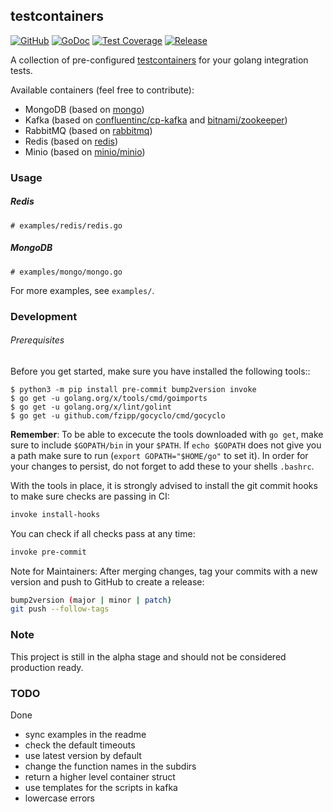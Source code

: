 ## testcontainers

[![GitHub](https://img.shields.io/github/license/romnn/testcontainers)](https://github.com/romnn/testcontainers)
[![GoDoc](https://godoc.org/github.com/romnn/testcontainers?status.svg)](https://godoc.org/github.com/romnn/testcontainers)
[![Test Coverage](https://codecov.io/gh/romnn/testcontainers/branch/master/graph/badge.svg)](https://codecov.io/gh/romnn/testcontainers)
[![Release](https://img.shields.io/github/release/romnn/testcontainers)](https://github.com/romnn/testcontainers/releases/latest)

A collection of pre-configured [testcontainers](https://github.com/testcontainers/testcontainers-go) for your golang integration tests.

Available containers (feel free to contribute):
- MongoDB (based on [mongo](https://hub.docker.com/_/mongo))
- Kafka (based on [confluentinc/cp-kafka](https://hub.docker.com/r/confluentinc/cp-kafka) and [bitnami/zookeeper](https://hub.docker.com/r/bitnami/zookeeper))
- RabbitMQ (based on [rabbitmq](https://hub.docker.com/_/rabbitmq))
- Redis (based on [redis](https://hub.docker.com/_/redis/))
- Minio (based on [minio/minio](https://hub.docker.com/r/minio/minio))

### Usage

##### Redis

```golang
# examples/redis/redis.go
```

##### MongoDB
```golang
# examples/mongo/mongo.go
```

For more examples, see `examples/`.

### Development

######  Prerequisites

Before you get started, make sure you have installed the following tools::

    $ python3 -m pip install pre-commit bump2version invoke
    $ go get -u golang.org/x/tools/cmd/goimports
    $ go get -u golang.org/x/lint/golint
    $ go get -u github.com/fzipp/gocyclo/cmd/gocyclo

**Remember**: To be able to excecute the tools downloaded with `go get`, 
make sure to include `$GOPATH/bin` in your `$PATH`.
If `echo $GOPATH` does not give you a path make sure to run
(`export GOPATH="$HOME/go"` to set it). In order for your changes to persist, 
do not forget to add these to your shells `.bashrc`.

With the tools in place, it is strongly advised to install the git commit hooks to make sure checks are passing in CI:
```bash
invoke install-hooks
```

You can check if all checks pass at any time:
```bash
invoke pre-commit
```

Note for Maintainers: After merging changes, tag your commits with a new version and push to GitHub to create a release:
```bash
bump2version (major | minor | patch)
git push --follow-tags
```

### Note

This project is still in the alpha stage and should not be considered production ready.

### TODO

Done
- sync examples in the readme
- check the default timeouts
- use latest version by default
- change the function names in the subdirs
- return a higher level container struct
- use templates for the scripts in kafka
- lowercase errors


